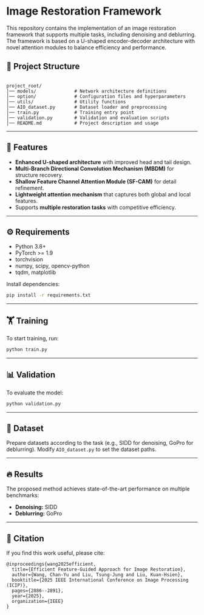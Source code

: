 
# Image Restoration Framework

This repository contains the implementation of an image restoration framework that supports multiple tasks, including denoising and deblurring.
The framework is based on a U-shaped encoder-decoder architecture with novel attention modules to balance efficiency and performance.


## 📂 Project Structure
```

project_root/
│── models/              # Network architecture definitions
│── option/              # Configuration files and hyperparameters
│── utils/               # Utility functions
│── AIO_dataset.py       # Dataset loader and preprocessing
│── train.py             # Training entry point
│── validation.py        # Validation and evaluation scripts
│── README.md            # Project description and usage

````

---

## 🚀 Features
- **Enhanced U-shaped architecture** with improved head and tail design.
- **Multi-Branch Directional Convolution Mechanism (MBDM)** for structure recovery.
- **Shallow Feature Channel Attention Module (SF-CAM)** for detail refinement.
- **Lightweight attention mechanism** that captures both global and local features.
- Supports **multiple restoration tasks** with competitive efficiency.

---

## ⚙️ Requirements
- Python 3.8+
- PyTorch >= 1.9
- torchvision
- numpy, scipy, opencv-python
- tqdm, matplotlib

Install dependencies:
```bash
pip install -r requirements.txt
````

---

## 🏋️ Training

To start training, run:

```bash
python train.py 
```

---

## 📊 Validation

To evaluate the model:

```bash
python validation.py 
```

---

## 📂 Dataset

Prepare datasets according to the task (e.g., SIDD for denoising, GoPro for deblurring).
Modify `AIO_dataset.py` to set the dataset paths.

---

## 🔥 Results

The proposed method achieves state-of-the-art performance on multiple benchmarks:

* **Denoising:** SIDD
* **Deblurring:** GoPro

---

## 📄 Citation

If you find this work useful, please cite:

```
@inproceedings{wang2025efficient,
  title={Efficient Feature-Guided Approach for Image Restoration},
  author={Wang, Chan-Yu and Liu, Tsung-Jung and Liu, Kuan-Hsien},
  booktitle={2025 IEEE International Conference on Image Processing (ICIP)},
  pages={2886--2891},
  year={2025},
  organization={IEEE}
}
```
